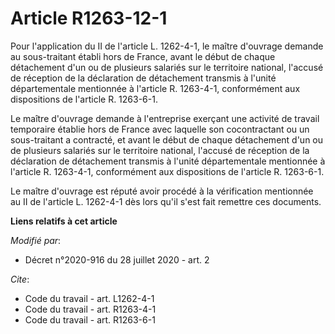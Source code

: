 # Article R1263-12-1

Pour l'application du II de l'article L. 1262-4-1, le maître d'ouvrage demande au sous-traitant établi hors de France, avant
le début de chaque détachement d'un ou de plusieurs salariés sur le territoire national, l'accusé de réception de la
déclaration de détachement transmis à l'unité départementale mentionnée à l'article R. 1263-4-1, conformément aux
dispositions de l'article R. 1263-6-1.

Le maître d'ouvrage demande à l'entreprise exerçant une activité de travail temporaire établie hors de France avec laquelle
son cocontractant ou un sous-traitant a contracté, et avant le début de chaque détachement d'un ou de plusieurs salariés sur
le territoire national, l'accusé de réception de la déclaration de détachement transmis à l'unité départementale mentionnée à
l'article R. 1263-4-1, conformément aux dispositions de l'article R. 1263-6-1.

Le maître d'ouvrage est réputé avoir procédé à la vérification mentionnée au II de l'article L. 1262-4-1 dès lors qu'il s'est
fait remettre ces documents.

**Liens relatifs à cet article**

_Modifié par_:

  - Décret n°2020-916 du 28 juillet 2020 - art. 2

_Cite_:

  - Code du travail - art. L1262-4-1
  - Code du travail - art. R1263-4-1
  - Code du travail - art. R1263-6-1

